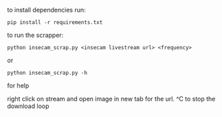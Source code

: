 to install dependencies run:

`pip install -r requirements.txt`

to run the scrapper:

`python insecam_scrap.py <insecam livestream url> <frequency>`

or 

`python insecam_scrap.py -h`

for help

right click on stream and open image in new tab for the url. ^C to stop the download loop
